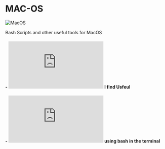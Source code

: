 # MAC-OS

![MacOS](https://img.shields.io/badge/mac%20os-000000?style=for-the-badge&logo=apple&logoColor=white)

Bash Scripts and other useful tools for MacOS

#### - ![Software](https://github.com/anzonathan/MAC-OS/blob/main/Software.md) I find Usfeul 
#### - ![Disk utility](https://github.com/anzonathan/MAC-OS/blob/main/diskutil%20on%20MacOS%20terminal.md) using bash in the terminal
